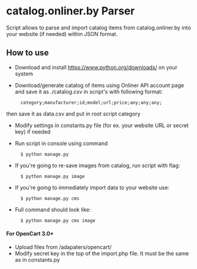 # catalog.onliner.by Parser


Script allows to parse and import catalog items from catalog.onliner.by 
into your website (if needed) within JSON format. 

## How to use
* Download and install https://www.python.org/downloads/ on your system
* Download/generate catalog of items using Onliner API account page and save it as ./catalog.csv in script's with following format:

        category;manufacturer;id;model;url;price;any;any;any;

then save it as data.csv and put in root script category

* Modify settings in constants.py file (for ex. your website URL or secret key) if needed
* Run script in console using command

        $ python manage.py

* If you're going to re-save images from catalog, run script with flag:

        $ python manage.py image
        
* If you're going to immediately import data to your website use:

        $ python manage.py cms
       
* Full command should look like:

        $ python manage.py cms image


#### For OpenCart 3.0+
 * Upload files from /adapaters/opencart/
 * Modify secret key in the top of the import.php file. It must be the same as in constants.py